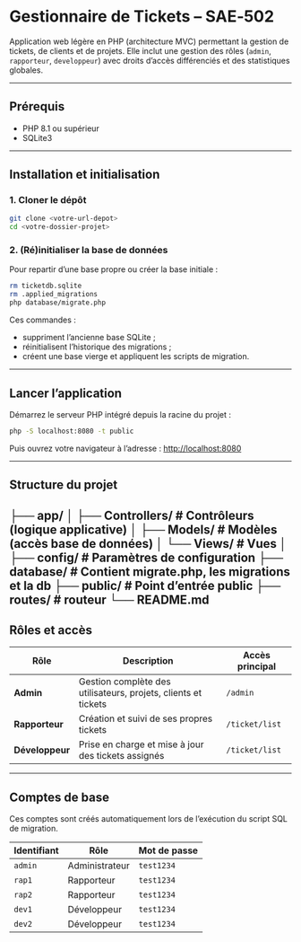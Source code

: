 # Gestionnaire de Tickets – SAE‑502

Application web légère en PHP (architecture MVC) permettant la gestion de tickets, de clients et de projets.
Elle inclut une gestion des rôles (`admin`, `rapporteur`, `developpeur`) avec droits d’accès différenciés et des statistiques globales.

---

## Prérequis

- PHP 8.1 ou supérieur
- SQLite3

---

## Installation et initialisation

### 1. Cloner le dépôt

```bash
git clone <votre-url-depot>
cd <votre-dossier-projet>
```

### 2. (Ré)initialiser la base de données

Pour repartir d’une base propre ou créer la base initiale :

```bash
rm ticketdb.sqlite
rm .applied_migrations
php database/migrate.php
```

Ces commandes :
- suppriment l’ancienne base SQLite ;
- réinitialisent l’historique des migrations ;
- créent une base vierge et appliquent les scripts de migration.

---

## Lancer l’application

Démarrez le serveur PHP intégré depuis la racine du projet :

```bash
php -S localhost:8080 -t public
```

Puis ouvrez votre navigateur à l’adresse :
[http://localhost:8080](http://localhost:8080)

---

## Structure du projet

 ├── app/
 │   ├── Controllers/     # Contrôleurs (logique applicative)
 │   ├── Models/          # Modèles (accès base de données)
 │   └── Views/           # Vues
 │
 ├── config/              # Paramètres de configuration
 ├── database/            # Contient migrate.php, les migrations  et la db
 ├── public/              # Point d’entrée public
 ├── routes/              # routeur
 └── README.md
---

## Rôles et accès

| Rôle | Description | Accès principal |
|------|--------------|----------------|
| **Admin** | Gestion complète des utilisateurs, projets, clients et tickets | `/admin` |
| **Rapporteur** | Création et suivi de ses propres tickets | `/ticket/list` |
| **Développeur** | Prise en charge et mise à jour des tickets assignés | `/ticket/list` |

---

## Comptes de base

Ces comptes sont créés automatiquement lors de l’exécution du script SQL de migration.

| Identifiant | Rôle | Mot de passe |
|--------------|------|--------------|
| `admin`  | Administrateur | `test1234` |
| `rap1`   | Rapporteur | `test1234` |
| `rap2`   | Rapporteur | `test1234` |
| `dev1`   | Développeur | `test1234` |
| `dev2`   | Développeur | `test1234` |
